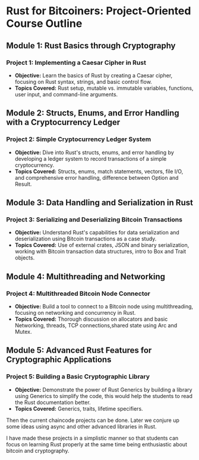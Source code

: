 
# Rust for Bitcoiners: Project-Oriented Course Outline

## Module 1: Rust Basics through Cryptography
### Project 1: Implementing a Caesar Cipher in Rust
- **Objective:** Learn the basics of Rust by creating a Caesar cipher, focusing on Rust syntax, strings, and basic control flow.
- **Topics Covered:** Rust setup, mutable vs. immutable variables, functions, user input, and command-line arguments.

## Module 2: Structs, Enums, and Error Handling with a Cryptocurrency Ledger
### Project 2: Simple Cryptocurrency Ledger System
- **Objective:** Dive into Rust's structs, enums, and error handling by developing a ledger system to record transactions of a simple cryptocurrency.
- **Topics Covered:** Structs, enums, match statements, vectors, file I/O, and comprehensive error handling, difference between Option and Result.

## Module 3: Data Handling and Serialization in Rust
### Project 3: Serializing and Deserializing Bitcoin Transactions
- **Objective:** Understand Rust's capabilities for data serialization and deserialization using Bitcoin transactions as a case study.
- **Topics Covered:** Use of external crates, JSON and binary serialization, working with Bitcoin transaction data structures, intro to Box and Trait objects.

## Module 4: Multithreading and Networking
### Project 4: Multithreaded Bitcoin Node Connector
- **Objective:** Build a tool to connect to a Bitcoin node using multithreading, focusing on networking and concurrency in Rust.
- **Topics Covered:** Thorough discussion on allocators and basic Networking, threads, TCP connections,shared state using Arc and Mutex.

## Module 5: Advanced Rust Features for Cryptographic Applications
### Project 5: Building a Basic Cryptographic Library
- **Objective:** Demonstrate the power of Rust Generics by building a library using Generics
to simplify the code, this would help the students to read the Rust documentation better.
- **Topics Covered:** Generics, traits, lifetime specifiers.


Then the current chaincode projects can be done.
Later we conjure up some ideas using async and other advanced libraries in Rust.

I have made these projects in a simplistic manner so that students can focus on learning
Rust properly at the same time being enthusiastic about bitcoin and cryptography.